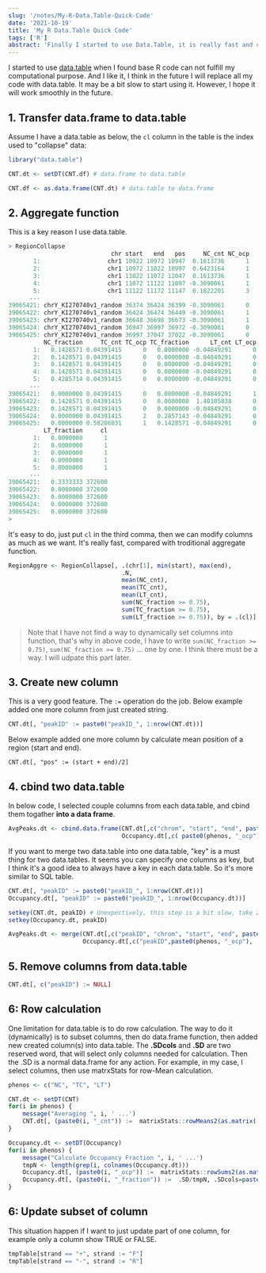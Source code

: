 ```yaml
---
slug: '/notes/My-R-Data.Table-Quick-Code'
date: '2021-10-19'
title: 'My R Data.Table Quick Code'
tags: ['R']
abstract: 'Finally I started to use Data.Table, it is really fast and cool. However, learning to use data.table is a bit similar to learn some key functions like aggregate .etc. Here I record a bit my key code.'
---
```


I started to use [data.table](https://cran.r-project.org/web/packages/data.table/vignettes/datatable-intro.html) when I found base R code can not fulfill my computational purpose. And I like it, I think in the future I will replace all my code with data.table. It may be a bit slow to start using it. However, I hope it will work smoothly in the future.

## 1. Transfer data.frame to data.table

Assume I have a data.table as below, the `cl` column in the table is the index used to "collapse" data:

```R
library("data.table")

CNT.dt <- setDT(CNT.df) # data.frame to data.table

CNT.df <- as.data.frame(CNT.dt) # data.table to data.frame
```

## 2. Aggregate function

This is a key reason I use data.table.

```R
> RegionCollapse
                             chr start   end   pos     NC_cnt NC_ocp
       1:                   chr1 10922 10972 10947  0.1613736      1
       2:                   chr1 10972 11022 10997  0.6423164      1
       3:                   chr1 11022 11072 11047  0.1613736      1
       4:                   chr1 11072 11122 11097 -0.3090061      1
       5:                   chr1 11122 11172 11147  0.1822201      3
      ---
39065421: chrY_KI270740v1_random 36374 36424 36399 -0.3090061      0
39065422: chrY_KI270740v1_random 36424 36474 36449 -0.3090061      1
39065423: chrY_KI270740v1_random 36648 36698 36673 -0.3090061      1
39065424: chrY_KI270740v1_random 36947 36997 36972 -0.3090061      0
39065425: chrY_KI270740v1_random 36997 37047 37022 -0.3090061      0
          NC_fraction     TC_cnt TC_ocp TC_fraction      LT_cnt LT_ocp
       1:   0.1428571 0.04391415      0   0.0000000 -0.04849291      0
       2:   0.1428571 0.04391415      0   0.0000000 -0.04849291      0
       3:   0.1428571 0.04391415      0   0.0000000 -0.04849291      0
       4:   0.1428571 0.04391415      0   0.0000000 -0.04849291      0
       5:   0.4285714 0.04391415      0   0.0000000 -0.04849291      0
      ---
39065421:   0.0000000 0.04391415      0   0.0000000 -0.04849291      1
39065422:   0.1428571 0.04391415      0   0.0000000  1.40105038      0
39065423:   0.1428571 0.04391415      0   0.0000000 -0.04849291      0
39065424:   0.0000000 0.04391415      2   0.2857143 -0.04849291      0
39065425:   0.0000000 0.58206031      1   0.1428571 -0.04849291      0
          LT_fraction     cl
       1:   0.0000000      1
       2:   0.0000000      1
       3:   0.0000000      1
       4:   0.0000000      1
       5:   0.0000000      1
      ---
39065421:   0.3333333 372600
39065422:   0.0000000 372600
39065423:   0.0000000 372600
39065424:   0.0000000 372600
39065425:   0.0000000 372600
>
```

It's easy to do, just put `cl` in the third comma, then we can modify columns as much as we want. It's really fast, compared with troditional aggregate function.

```R
RegionAggre <- RegionCollapse[, .(chr[1], min(start), max(end),
                                .N,
                                mean(NC_cnt),
                                mean(TC_cnt),
                                mean(LT_cnt),
                                sum(NC_fraction >= 0.75),
                                sum(TC_fraction >= 0.75),
                                sum(LT_fraction >= 0.75)), by = .(cl)]
```

> Note that I have not find a way to dynamically set columns into function, that's why in above code, I have to write `sum(NC_fraction >= 0.75)`, `sum(NC_fraction >= 0.75)` ... one by one. I think there must be a way. I will udpate this part later.

## 3. Create new column

This is a very good feature. The `:=` operation do the job. Below example added one more column from just created string.

```R
CNT.dt[, "peakID" := paste0("peakID_", 1:nrow(CNT.dt))]
```
Below example added one more column by calculate mean position of a region (start and end).
```
CNT.dt[, "pos" := (start + end)/2]
```

## 4. cbind two data.table

In below code, I selected couple columns from each data.table, and cbind them togather **into a data frame**.

```R
AvgPeaks.dt <- cbind.data.frame(CNT.dt[,c("chrom", "start", "end", paste0(phenos, "_cnt")), with = FALSE],
                                Occupancy.dt[,c( paste0(phenos, "_ocp"),  paste0(phenos, "_fraction")), with = FALSE])
```

If you want to merge two data.table into one data.table, "key" is a must thing for two data.tables. It seems you can specify one columns as key, but I think it's a good idea to always have a key in each data.table. So it's more similar to SQL table.

```R
CNT.dt[, "peakID" := paste0("peakID_", 1:nrow(CNT.dt))]
Occupancy.dt[, "peakID" := paste0("peakID_", 1:nrow(Occupancy.dt))]

setkey(CNT.dt, peakID) # Unexpectively, this step is a bit slow, take 20 seconds in my 39,065,425 matrix
setkey(Occupancy.dt, peakID)

AvgPeaks.dt <- merge(CNT.dt[,c("peakID", "chrom", "start", "end", paste0(phenos, "_cnt")), with = FALSE],
                     Occupancy.dt[,c("peakID",paste0(phenos, "_ocp"),  paste0(phenos, "_fraction")), with = FALSE])
```

## 5. Remove columns from data.table

```R
CNT.dt[, c("peakID") := NULL]
```

## 6: Row calculation

One limitation for data.table is to do row calculation. The way to do it (dynamically) is to subset columns, then do data.frame function, then added new created column(s) into data.table. The **.SDcols** and **.SD** are two reserved word, that will select only columns needed for calculation. Then the .SD is a normal data.frame for any action. For example, in my case, I select columns, then use matrxStats for row-Mean calculation.

```R
phenos <- c("NC", "TC", "LT")

CNT.dt <- setDT(CNT)
for(i in phenos) {
    message("Averaging ", i, ' ...')
    CNT.dt[, (paste0(i, "_cnt")) :=  matrixStats::rowMeans2(as.matrix(.SD)), .SDcols=grep(i, colnames(CNT.dt))]
}

Occupancy.dt <- setDT(Occupancy)
for(i in phenos) {
    message("Calculate Occupancy Fraction ", i, ' ...')
    tmpN <- length(grep(i, colnames(Occupancy.dt)))
    Occupancy.dt[, (paste0(i, "_ocp")) :=  matrixStats::rowSums2(as.matrix(.SD)), .SDcols=grep(i, colnames(Occupancy.dt))]
    Occupancy.dt[, (paste0(i, "_fraction")) :=  .SD/tmpN, .SDcols=paste0(i, "_ocp")]
}
```

## 6: Update subset of column

This situation happen if I want to just update part of one column, for example only a column show TRUE or FALSE.

```R
tmpTable[strand == "+", strand := "F"]
tmpTable[strand == "-", strand := "R"]
```